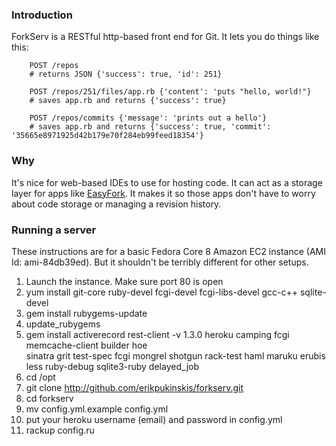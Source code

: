 ### Introduction

ForkServ is a RESTful http-based front end for Git.  It lets you do things like this:

        POST /repos          
        # returns JSON {'success': true, 'id': 251}

        POST /repos/251/files/app.rb {'content': 'puts "hello, world!"}
        # saves app.rb and returns {'success': true}

        POST /repos/commits {'message': 'prints out a hello'}
        # saves app.rb and returns {'success': true, 'commit': '35665e8971925d42b179e70f284eb99feed18354'}

### Why

It's nice for web-based IDEs to use for hosting code.  It can act as a storage layer for
apps like [EasyFork](http://github.com/erikpukinskis/easyfork).  It makes it so those apps
don't have to worry about code storage or managing a revision history.

### Running a server

These instructions are for a basic Fedora Core 8 Amazon EC2 instance (AMI Id: ami-84db39ed).
But it shouldn't be terribly different for other setups.

1. Launch the instance.  Make sure port 80 is open
2. yum install git-core ruby-devel fcgi-devel fcgi-libs-devel gcc-c++ sqlite-devel
3. gem install rubygems-update
4. update_rubygems
5. gem install activerecord rest-client -v 1.3.0 
   heroku camping fcgi memcache-client builder hoe  
   sinatra grit test-spec fcgi mongrel shotgun rack-test 
   haml maruku erubis less ruby-debug sqlite3-ruby delayed_job
4. cd /opt
5. git clone http://github.com/erikpukinskis/forkserv.git
6. cd forkserv
7. mv config.yml.example config.yml
8. put your heroku username (email) and password in config.yml 
9. rackup config.ru
